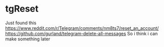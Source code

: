# tgReset

Just found this https://www.reddit.com/r/Telegram/comments/nm8ts7/reset_an_account/
https://github.com/gurland/telegram-delete-all-messages
So i think i can make something later
